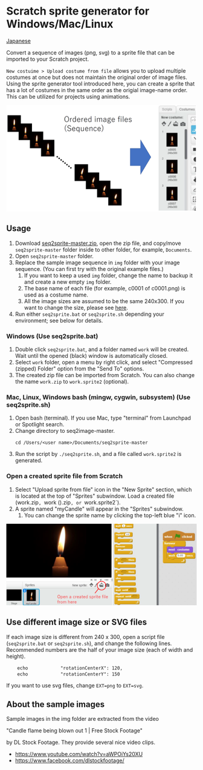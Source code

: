 # Scratch sprite generator for Windows/Mac/Linux

[Japanese](README-ja.md)

Convert a sequence of images (png, svg) to a sprite file that can be imported to your Scratch project.

`New costuime > Upload costume from file` allows you to upload multiple costumes at once but does not maintain the original order of image files. Using the sprite generator tool introduced here, you can create a sprite that has a lot of costumes in the same order as the origial image-name order. This can be utilized for projects using animations.

![flow](readme_figs/flow-en.png)


## Usage

1. Download [seq2sprite-master.zip](https://github.com/memakura/seq2sprite/archive/master.zip), open the zip file, and copy/move `seq2sprite-master` folder inside to other folder, for example, `Documents`.
1. Open `seq2sprite-master` folder.
1. Replace the sample image sequence in `img` folder with your image sequence. (You can first try with the original example files.)
    1. If you want to keep a used `img` folder, change the name to backup it and create a new empty `img` folder.
    1. The base name of each file (for example, c0001 of c0001.png) is used as a costume name.
    1. All the image sizes are assumed to be the same 240x300. If you want to change the size, please see <a href="#imgsize-en">here</a>.
1. Run either `seq2sprite.bat` or `seq2sprite.sh` depending your environment; see below for details.
    
### Windows (Use seq2sprite.bat)

1. Double click `seq2sprite.bat`, and a folder named `work` will be created. Wait until the opened (black) window is automatically closed.
1. Select `work` folder, open a menu by right click, and select "Compressed (zipped) Folder" option from the "Send To" options.
1. The created zip file can be imported from Scratch. You can also change the name `work.zip` to `work.sprite2` (optional).

### Mac, Linux, Windows bash (mingw, cygwin, subsystem) (Use seq2sprite.sh)

1. Open bash (terminal). If you use Mac, type "terminal" from Launchpad or Spotlight search.
1. Change directory to seq2image-master. 
   ```
   cd /Users/<user name>/Documents/seq2sprite-master
   ```
1. Run the script by `./seq2sprite.sh`, and a file called `work.sprite2` is generated.

<a name="imgsize-ja">

### Open a created sprite file from Scratch

1. Select "Upload sprite from file" icon in the "New Sprite" section, which is located at the top of "Sprites" subwindow. Load a created file (work.zip`, `work (<number>).zip`, or `work.sprite2`).
1. A sprite named "myCandle" will appear in the "Sprites" subwindow.
    1. You can change the sprite name by clicking the top-left blue "i" icon.

![Screenshot](readme_figs/screen-en.png)


## Use different image size or SVG files

If each image size is different from 240 x 300, open a script file (`seq2sprite.bat` or `seq2sprite.sh`), and change the following lines. Recommended numbers are the half of your image size (each of width and height).

```
    echo 			"rotationCenterX": 120,
    echo 			"rotationCenterY": 150
```

If you want to use svg files, change `EXT=png` to `EXT=svg`.


## About the sample images

Sample images in the img folder are extracted from the video

"Candle flame being blown out 1 | Free Stock Footage"

by DL Stock Footage. They provide several nice video clips. 

- https://www.youtube.com/watch?v=aWPOiYs20XU
- https://www.facebook.com/dlstockfootage/

